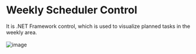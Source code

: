 # Weekly Scheduler Control
It is .NET Framework control, which is used to visualize planned tasks in the weekly area. <br /><br />
![image](https://user-images.githubusercontent.com/72666064/170300676-489b5aca-04e9-4b0c-a46b-0e410d878f91.png)

